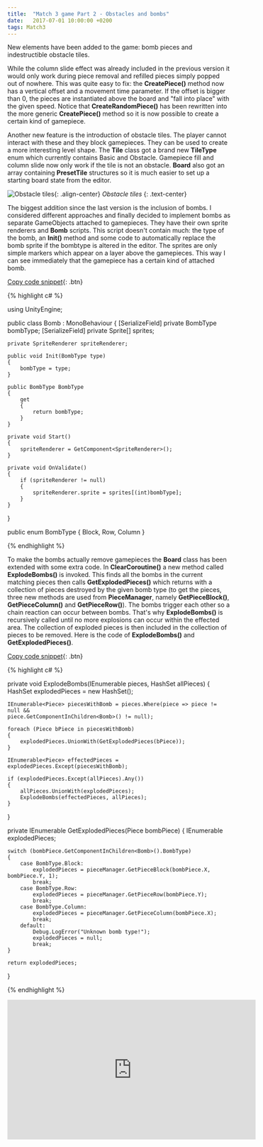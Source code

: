 ```yaml
---
title:  "Match 3 game Part 2 - Obstacles and bombs"
date:   2017-07-01 10:00:00 +0200
tags: Match3
---
```

New elements have been added to the game: bomb pieces and indestructible obstacle tiles.
<!--more-->

While the column slide effect was already included in the previous version it would only work during piece removal and refilled pieces simply popped out of nowhere. This was quite easy to fix: the **CreatePiece()** method now has a vertical offset and a movement time parameter. If the offset is bigger than 0, the pieces are instantiated above the board and "fall into place" with the given speed. Notice that **CreateRandomPiece()** has been rewritten into the more generic **CreatePiece()** method so it is now possible to create a certain kind of gamepiece.

Another new feature is the introduction of obstacle tiles. The player cannot interact with these and they block gamepieces. They can be used to create a more interesting level shape. The **Tile** class got a brand new **TileType** enum which currently contains Basic and Obstacle. Gamepiece fill and column slide now only work if the tile is not an obstacle. **Board** also got an array containing **PresetTile** structures so it is much easier to set up a starting board state from the editor.

![Obstacle tiles]({{site.url}}/assets/images/obstacle-tiles.PNG){: .align-center}
*Obstacle tiles*
{: .text-center}

The biggest addition since the last version is the inclusion of bombs. I considered different approaches and finally decided to implement bombs as separate GameObjects attached to gamepieces. They have their own sprite renderers and **Bomb** scripts. This script doesn't contain much: the type of the bomb, an **Init()** method and some code to automatically replace the bomb sprite if the bombtype is altered in the editor. The sprites are only simple markers which appear on a layer above the gamepieces. This way I can see immediately that the gamepiece has a certain kind of attached bomb.

[Copy code snippet](#link){: .btn}  

{% highlight c# %}

using UnityEngine;

public class Bomb : MonoBehaviour
{
    [SerializeField]
    private BombType bombType;
    [SerializeField]
    private Sprite[] sprites;

    private SpriteRenderer spriteRenderer;

    public void Init(BombType type)
    {
        bombType = type;
    }

    public BombType BombType
    {
        get
        {
            return bombType;
        }
    }

    private void Start()
    {
        spriteRenderer = GetComponent<SpriteRenderer>();
    }

    private void OnValidate()
    {
        if (spriteRenderer != null)
        {
            spriteRenderer.sprite = sprites[(int)bombType];
        }
    }
}

public enum BombType
{
    Block,
    Row,
    Column
}

{% endhighlight %}

To make the bombs actually remove gamepieces the **Board** class has been extended with some extra code. In **ClearCoroutine()** a new method called **ExplodeBombs()** is invoked. This finds all the bombs in the current matching pieces then calls **GetExplodedPieces()** which returns with a collection of pieces destroyed by the given bomb type (to get the pieces, three new methods are used from **PieceManager**, namely **GetPieceBlock()**, **GetPieceColumn()** and **GetPieceRow()**). The bombs trigger each other so a chain reaction can occur between bombs. That's why **ExplodeBombs()** is recursively called until no more explosions can occur within the effected area. The collection of exploded pieces is then included in the collection of pieces to be removed. Here is the code of **ExplodeBombs()** and **GetExplodedPieces()**.

[Copy code snippet](#link){: .btn}  

{% highlight c# %}

private void ExplodeBombs(IEnumerable<Piece> pieces, HashSet<Piece> allPieces)
{
    HashSet<Piece> explodedPieces = new HashSet<Piece>();

    IEnumerable<Piece> piecesWithBomb = pieces.Where(piece => piece != null &&
    piece.GetComponentInChildren<Bomb>() != null);

    foreach (Piece bPiece in piecesWithBomb)
    {
        explodedPieces.UnionWith(GetExplodedPieces(bPiece));
    }

    IEnumerable<Piece> effectedPieces = explodedPieces.Except(piecesWithBomb);

    if (explodedPieces.Except(allPieces).Any())
    {
        allPieces.UnionWith(explodedPieces);
        ExplodeBombs(effectedPieces, allPieces);
    }
}

private IEnumerable<Piece> GetExplodedPieces(Piece bombPiece)
{
    IEnumerable<Piece> explodedPieces;

    switch (bombPiece.GetComponentInChildren<Bomb>().BombType)
    {
        case BombType.Block:
            explodedPieces = pieceManager.GetPieceBlock(bombPiece.X, bombPiece.Y, 1);
            break;
        case BombType.Row:
            explodedPieces = pieceManager.GetPieceRow(bombPiece.Y);
            break;
        case BombType.Column:
            explodedPieces = pieceManager.GetPieceColumn(bombPiece.X);
            break;
        default:
            Debug.LogError("Unknown bomb type!");
            explodedPieces = null;
            break;
    }

    return explodedPieces;
}

{% endhighlight %}


<iframe width="560" height="315" src="https://www.youtube.com/embed/8l2JZm_exUQ?rel=0" frameborder="0" allowfullscreen></iframe><br>
